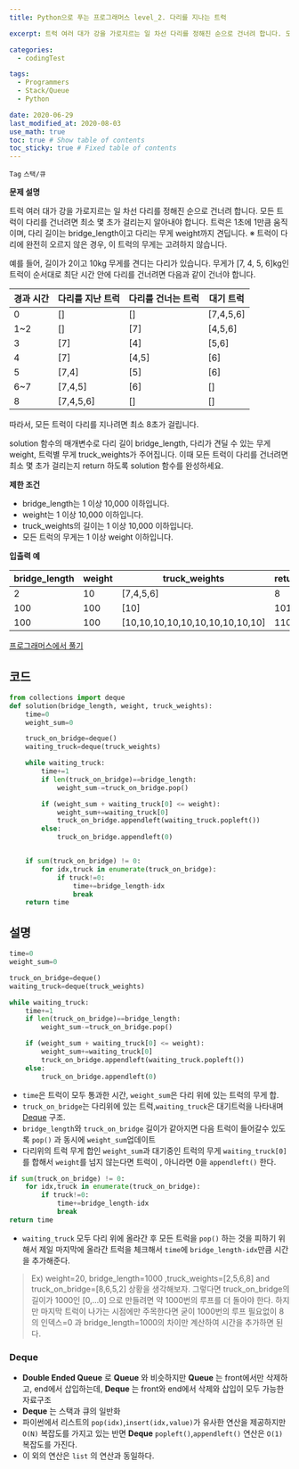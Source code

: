 ```yaml
---
title: Python으로 푸는 프로그래머스 level_2. 다리를 지나는 트럭

excerpt: 트럭 여러 대가 강을 가로지르는 일 차선 다리를 정해진 순으로 건너려 합니다. 모든 트럭이 다리를 건너려면 최소 몇 초가 걸리는지 알아내야 합니다. 트럭은 1초에 1만큼 움직이며, 다리 길이는 bridge_length이고 다리는 무게 weight까지 견딥니다.

categories:
  - codingTest

tags:
  - Programmers
  - Stack/Queue
  - Python

date: 2020-06-29
last_modified_at: 2020-08-03
use_math: true
toc: true # Show table of contents
toc_sticky: true # Fixed table of contents
---
```


`Tag` `스택/큐`<br>

**문제 설명**

트럭 여러 대가 강을 가로지르는 일 차선 다리를 정해진 순으로 건너려 합니다. 모든 트럭이 다리를 건너려면 최소 몇 초가 걸리는지 알아내야 합니다. 트럭은 1초에 1만큼 움직이며, 다리 길이는 bridge_length이고 다리는 무게 weight까지 견딥니다.
※ 트럭이 다리에 완전히 오르지 않은 경우, 이 트럭의 무게는 고려하지 않습니다.

예를 들어, 길이가 2이고 10kg 무게를 견디는 다리가 있습니다. 무게가 [7, 4, 5, 6]kg인 트럭이 순서대로 최단 시간 안에 다리를 건너려면 다음과 같이 건너야 합니다.

경과 시간	|다리를 지난 트럭|	다리를 건너는 트럭	|대기 트럭
--|--|--|--
0|	[]	|[]	|[7,4,5,6]
1~2|	[]	|[7]|	[4,5,6]
3	|[7]|	[4]|	[5,6]
4	|[7]|	[4,5]|	[6]
5	|[7,4]|	[5]|	[6]
6~7|	[7,4,5]|	[6]	|[]
8	|[7,4,5,6]|	[]|	[]

따라서, 모든 트럭이 다리를 지나려면 최소 8초가 걸립니다.

solution 함수의 매개변수로 다리 길이 bridge_length, 다리가 견딜 수 있는 무게 weight, 트럭별 무게 truck_weights가 주어집니다. 이때 모든 트럭이 다리를 건너려면 최소 몇 초가 걸리는지 return 하도록 solution 함수를 완성하세요.

**제한 조건**

- bridge_length는 1 이상 10,000 이하입니다.
- weight는 1 이상 10,000 이하입니다.
- truck_weights의 길이는 1 이상 10,000 이하입니다.
- 모든 트럭의 무게는 1 이상 weight 이하입니다.

**입출력 예**

bridge_length|	weight|	truck_weights|	return
--|--|--|--
2|	10|	[7,4,5,6]|	8
100	|100	|[10]|	101
100|	100|	[10,10,10,10,10,10,10,10,10,10]|	110

[프로그래머스에서 풀기](https://programmers.co.kr/learn/courses/30/lessons/42583)

## 코드
```python
from collections import deque
def solution(bridge_length, weight, truck_weights):
    time=0
    weight_sum=0

    truck_on_bridge=deque()
    waiting_truck=deque(truck_weights)

    while waiting_truck:
        time+=1
        if len(truck_on_bridge)==bridge_length:
            weight_sum-=truck_on_bridge.pop()

        if (weight_sum + waiting_truck[0] <= weight):
            weight_sum+=waiting_truck[0]
            truck_on_bridge.appendleft(waiting_truck.popleft())
        else:
            truck_on_bridge.appendleft(0)


    if sum(truck_on_bridge) != 0:
        for idx,truck in enumerate(truck_on_bridge):
            if truck!=0:
                time+=bridge_length-idx
                break
    return time

```

## 설명
```python
time=0
weight_sum=0

truck_on_bridge=deque()
waiting_truck=deque(truck_weights)

while waiting_truck:
    time+=1
    if len(truck_on_bridge)==bridge_length:
        weight_sum-=truck_on_bridge.pop()

    if (weight_sum + waiting_truck[0] <= weight):
        weight_sum+=waiting_truck[0]
        truck_on_bridge.appendleft(waiting_truck.popleft())
    else:
        truck_on_bridge.appendleft(0)
```
- ```time```은 트럭이 모두 통과한 시간, ```weight_sum```은 다리 위에 있는 트럭의 무게 합.
- ```truck_on_bridge```는 다리위에 있는 트럭,```waiting_truck```은 대기트럭을 나타내며 [Deque](#deque) 구조.
- ```bridge_length```와 ```truck_on_bridge``` 길이가 같아지면 다음 트럭이 들어갈수 있도록 ```pop()``` 과 동시에 ```weight_sum```업데이트
- 다리위의 트럭 무게 합인 ```weight_sum```과 대기중인 트럭의 무게 ```waiting_truck[0]``` 를 합해서 ```weight```를 넘지 않는다면 트럭이 , 아니라면 0을 ```appendleft()``` 한다.

```python
if sum(truck_on_bridge) != 0:
    for idx,truck in enumerate(truck_on_bridge):
        if truck!=0:
            time+=bridge_length-idx
            break
return time
```
- ```waiting_truck``` 모두 다리 위에 올라간 후 모든 트럭을 ```pop()``` 하는 것을 피하기 위해서 제일 마지막에 올라간 트럭을 체크해서 ```time```에 ```bridge_length-idx```만큼 시간을 추가해준다.
>Ex)
weight=20, bridge_length=1000 ,truck_weights=[2,5,6,8] and truck_on_bridge=[8,6,5,2] 상황을 생각해보자.
그렇다면 truck_on_bridge의 길이가 1000인 [0,...0] 으로 만들려면 약 1000번의 루프를 더 돌아야 한다. 하지만 마지막 트럭이 나가는 시점에만 주목한다면 굳이 1000번의 루프 필요없이 8의 인덱스=0 과 bridge_length=1000의 차이만 계산하여 시간을 추가하면 된다.

### Deque
- **Double Ended Queue** 로 **Queue** 와 비슷하지만 **Queue** 는 front에서만 삭제하고, end에서 삽입하는데, **Deque** 는 front와 end에서 삭제와 삽입이 모두 가능한 자료구조
- **Deque** 는 스택과 큐의 일반화
- 파이썬에서 리스트의 ```pop(idx)```,```insert(idx,value)```가 유사한 연산을 제공하지만 ```O(N)``` 복잡도를 가지고 있는 반면 **Deque** ```popleft()```,```appendleft()``` 연산은 ```O(1)``` 복잡도를 가진다.
- 이 외의 연산은 ```list``` 의 연산과 동일하다.
